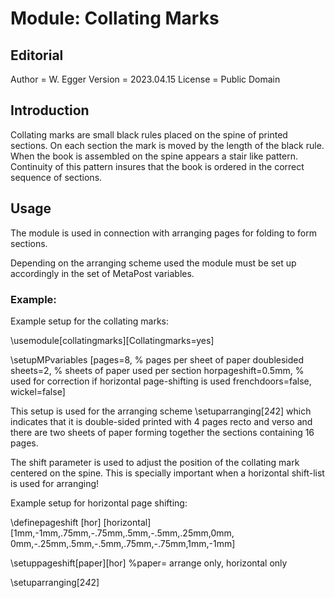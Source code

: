 # Module: Collating Marks

## Editorial

Author  = W. Egger
Version = 2023.04.15
License = Public Domain

## Introduction

Collating marks are small black rules placed on the spine of printed sections. On each section the mark is moved by the length of the black rule. When the book is assembled on the spine appears a stair like pattern. Continuity of this pattern insures that the book is ordered in the correct sequence of sections.

## Usage

The module is used in connection with arranging pages for folding to form sections.

Depending on the arranging scheme used the module must be set up accordingly in the set of MetaPost variables.

### Example:

Example setup for the collating marks:

\usemodule[collatingmarks][Collatingmarks=yes]

\setupMPvariables
	[pages=8,         % pages per sheet of paper doublesided
	sheets=2,         % sheets of paper used per section
	horpageshift=0.5mm, % used for correction if horizontal page-shifting is used
	frenchdoors=false,
	wickel=false]             

This setup is used for the arranging scheme \setuparranging[2*4*2] which indicates that it is double-sided printed with 4 pages recto and verso and there are two sheets of paper forming together the sections containing 16 pages.

The shift parameter is used to adjust the position of the collating mark centered on the spine. This is specially important when a horizontal shift-list is used for arranging!

Example setup for horizontal page shifting:

\definepageshift
  [hor]
	[horizontal]
	[1mm,-1mm,.75mm,-.75mm,.5mm,-.5mm,.25mm,0mm,
	 0mm,-.25mm,.5mm,-.5mm,.75mm,-.75mm,1mm,-1mm]

\setuppageshift[paper][hor] %paper= arrange only, horizontal only

\setuparranging[2*4*2]
